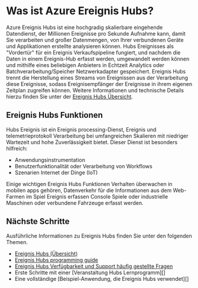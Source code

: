 <properties
    pageTitle="Was ist Azure Ereignis Hubs? | Microsoft Azure"
    description="Übersicht und Beschreibung der Azure Ereignis Hubs"
    services="event-hubs"
    documentationCenter=".net"
    authors="sethmanheim"
    manager="timlt"
    editor=""/>

<tags
    ms.service="event-hubs"
    ms.workload="na"
    ms.tgt_pltfrm="na"
    ms.devlang="na"
    ms.topic="get-started-article"
    ms.date="08/17/2016"
    ms.author="sethm"/>

# <a name="what-is-azure-event-hubs"></a>Was ist Azure Ereignis Hubs?

Azure Ereignis Hubs ist eine hochgradig skalierbare eingehende Datendienst, der Millionen Ereignisse pro Sekunde Aufnahme kann, damit Sie verarbeiten und großer Datenmengen, von Ihrer verbundenen Geräte und Applikationen erstellte analysieren können. Hubs Ereignisses als "Vordertür" für ein Ereignis Verkaufspipeline fungiert, und nachdem die Daten in einem Ereignis-Hub erfasst werden, umgewandelt werden können und mithilfe eines beliebigen Anbieters in Echtzeit Analytics oder Batchverarbeitung/Speicher Netzwerkadapter gespeichert. Ereignis Hubs trennt die Herstellung eines Streams von Ereignissen aus der Verarbeitung diese Ereignisse, sodass Ereignisempfänger der Ereignisse in ihrem eigenen Zeitplan zugreifen können. Weitere Informationen und technische Details hierzu finden Sie unter der [Ereignis Hubs Übersicht](event-hubs-overview.md).

## <a name="event-hubs-capabilities"></a>Ereignis Hubs Funktionen

Hubs Ereignis ist ein Ereignis processing-Dienst, Ereignis und telemetrieprotokoll Verarbeitung bei umfangreichen Skalieren mit niedriger Wartezeit und hohe Zuverlässigkeit bietet. Dieser Dienst ist besonders hilfreich:

- Anwendungsinstrumentation
- Benutzerfunktionalität oder Verarbeitung von Workflows
- Szenarien Internet der Dinge (IoT)

Einige wichtigen Ereignis Hubs Funktionen Verhalten überwachen in mobilen apps gehören, Datenverkehr für die Informationen aus dem Web-Farmen im Spiel Ereignis erfassen Console Spiele oder industrielle Maschinen oder verbundene Fahrzeuge erfasst werden.

## <a name="next-steps"></a>Nächste Schritte

Ausführliche Informationen zu Ereignis Hubs finden Sie unter den folgenden Themen.

- [Ereignis Hubs (Übersicht)](event-hubs-overview.md)
- [Ereignis Hubs programming guide](event-hubs-programming-guide.md)
- [Ereignis Hubs Verfügbarkeit und Support häufig gestellte Fragen](event-hubs-availability-and-support-faq.md)
- Erste Schritte mit einer [Veranstaltung Hubs Lernprogramm][]
- Eine vollständige [Beispiel-Anwendung, die Ereignis Hubs verwendet][]

[Ereignis Hubs Lernprogramm]: event-hubs-csharp-ephcs-getstarted.md
[Beispiel-Anwendung, Ereignis Hubs verwendet]: https://code.msdn.microsoft.com/Service-Bus-Event-Hub-286fd097
